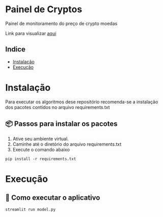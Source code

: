 # Painel de Cryptos
Painel de monitoramento do preço de crypto moedas

Link para visualizar [aqui](https://share.streamlit.io/nic1611/crypto-painel/main/painel.py)

## Indice
* [Instalação](#Instalação)
* [Execução](#Execução)

# Instalação
Para executar os algoritmos dese repositório recomenda-se a 
instalação dos pacotes contidos no arquivo requirements.txt

## 📦 Passos para instalar os pacotes

1. Ative seu ambiente virtual.
2. Caminhe até o diretório do arquivo requirements.txt
3. Execute o comando abaixo

```
pip install -r requirements.txt
```

# Execução

## 🚀 Como executar o aplicativo

```
streamlit run model.py
```


